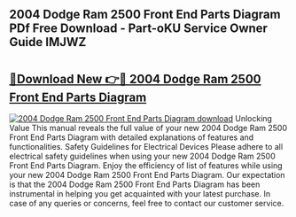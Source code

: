 ## 2004 Dodge Ram 2500 Front End Parts Diagram PDf Free Download - Part-oKU Service Owner Guide IMJWZ

# <h2><a href="http://dft4k7.blite.top/?on=2004+Dodge+Ram+2500+Front+End+Parts+Diagram">🔗Download New 👉🔴 2004 Dodge Ram 2500 Front End Parts Diagram</a></h2>

[![2004 Dodge Ram 2500 Front End Parts Diagram download](https://i.imgur.com/lujVjoI.png)](http://dft4k7.blite.top/?on=2004+Dodge+Ram+2500+Front+End+Parts+Diagram)
Unlocking Value This manual reveals the full value of your new 2004 Dodge Ram 2500 Front End Parts Diagram with detailed explanations of features and functionalities. Safety Guidelines for Electrical Devices Please adhere to all electrical safety guidelines when using your new 2004 Dodge Ram 2500 Front End Parts Diagram. Enjoy the efficiency of list of features while using your new 2004 Dodge Ram 2500 Front End Parts Diagram. Our expectation is that the 2004 Dodge Ram 2500 Front End Parts Diagram has been instrumental in helping you get acquainted with your latest purchase. In case of any queries or concerns, feel free to contact our customer service.
